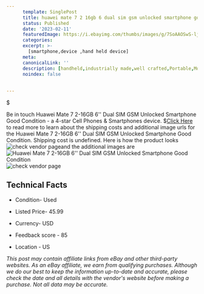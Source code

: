 ```yaml
---
      template: SinglePost
      title: huawei mate 7 2 16gb 6 dual sim gsm unlocked smartphone good condition
      status: Published
      date: '2023-02-11'
      featuredImage: https://i.ebayimg.com/thumbs/images/g/7SoAAOSwS-ljks-W/s-l225.jpg
      categories: 
      excerpt: >-
        [smartphone,device ,hand held device]
      meta:
      canonicalLink: ''
      description: [handheld,industrially made,well crafted,Portable,Mobile,Compact,Convenient,Lightweight,Maneuverable,Man-portable,Miniature,Carriable,Hand-held,Light,Holdable,Transportable,Mobile device,Pocket-sized,On-the-go,Wireless,Cordless,Compact size,Convenient size, smartphone,device ,hand held device]
      noindex: false
      
        
---
```

$

Be in touch Huawei Mate 7 2-16GB 6'' Dual SIM GSM Unlocked Smartphone Good Condition - a 4-star Cell Phones & Smartphones device.
$[Click Here](https://www.ebay.com/itm/354435091443?hash=item5285fa4bf3%3Ag%3A7SoAAOSwS-ljks-W&mkevt=1&mkcid=1&mkrid=711-53200-19255-0&campid=%253CePNCampaignId%253E&customid=%253CreferenceId%253E&toolid=10049) to read more to learn about the shipping costs and additional image urls for the Huawei Mate 7 2-16GB 6'' Dual SIM GSM Unlocked Smartphone Good Condition. Shipping cost is undefined. Here is how the product looks ![check vendor page](https://i.ebayimg.com/thumbs/images/g/7SoAAOSwS-ljks-W/s-l225.jpg)and the additional images are![Huawei Mate 7 2-16GB 6'' Dual SIM GSM Unlocked Smartphone Good Condition](https://i.ebayimg.com/images/g/7SoAAOSwS-ljks-W/s-l1600.jpg)![check vendor page](https://origin-galleryplus.ebayimg.com/ws/web/354435091443_2_0_1/225x225.jpg,https://origin-galleryplus.ebayimg.com/ws/web/354435091443_3_0_1/225x225.jpg,https://origin-galleryplus.ebayimg.com/ws/web/354435091443_4_0_1/225x225.jpg,https://origin-galleryplus.ebayimg.com/ws/web/354435091443_5_0_1/225x225.jpg,https://origin-galleryplus.ebayimg.com/ws/web/354435091443_6_0_1/225x225.jpg)



 ## Technical Facts 



     
      

 - Condition- Used 


      

 - Listed Price- 45.99 


      

 - Currency- USD 


      

 - Feedback score - 85 


      

 - Location - US 


      
      

 *_This post may contain affiliate links from eBay and other third-party websites. As an eBay affiliate, we earn from qualifying purchases. Although we do our best to keep the information up-to-date and accurate, please check the date and all details with the vendor's website before making a purchase. Not all data may be accurate._*






